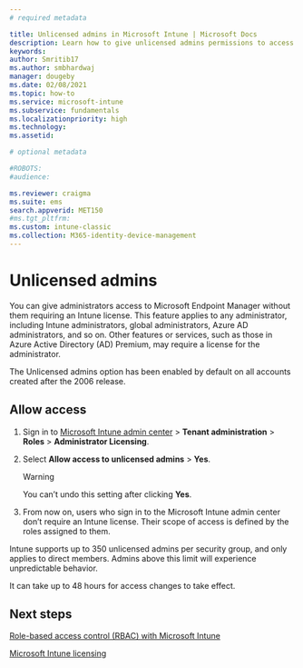 ```yaml
---
# required metadata

title: Unlicensed admins in Microsoft Intune | Microsoft Docs
description: Learn how to give unlicensed admins permissions to access Intune.
keywords:
author: Smritib17
ms.author: smbhardwaj
manager: dougeby
ms.date: 02/08/2021
ms.topic: how-to
ms.service: microsoft-intune
ms.subservice: fundamentals
ms.localizationpriority: high
ms.technology:
ms.assetid: 

# optional metadata

#ROBOTS:
#audience:

ms.reviewer: craigma
ms.suite: ems
search.appverid: MET150
#ms.tgt_pltfrm:
ms.custom: intune-classic
ms.collection: M365-identity-device-management
---
```


# Unlicensed admins

You can give administrators access to Microsoft Endpoint Manager without them requiring an Intune license. This feature applies to any administrator, including Intune administrators, global administrators, Azure AD administrators, and so on. Other features or services, such as those in Azure Active Directory (AD) Premium, may require a license for the administrator.

The Unlicensed admins option has been enabled by default on all accounts created after the 2006 release.

## Allow access

1. Sign in to [Microsoft Intune admin center](https://go.microsoft.com/fwlink/?linkid=2109431) > **Tenant administration** > **Roles** > **Administrator Licensing**.
2. Select **Allow access to unlicensed admins** > **Yes**.

    > [!WARNING]
    > You can’t undo this setting after clicking **Yes**.

3. From now on, users who sign in to the Microsoft Intune admin center don’t require an Intune license. Their scope of access is defined by the roles assigned to them.

Intune supports up to 350 unlicensed admins per security group, and only applies to direct members. Admins above this limit will experience unpredictable behavior.

It can take up to 48 hours for access changes to take effect.

## Next steps

[Role-based access control (RBAC) with Microsoft Intune](role-based-access-control.md)

[Microsoft Intune licensing](licenses.md)

